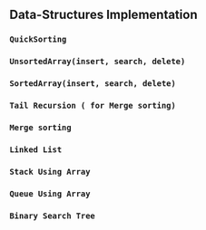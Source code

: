 ## Data-Structures Implementation
 ### `QuickSorting` <br/>
 ### `UnsortedArray(insert, search, delete)` <br/>
 ### `SortedArray(insert, search, delete)` <br/>
 ### `Tail Recursion ( for Merge sorting)` <br/>
 ### `Merge sorting` <br/>
 ### `Linked List` <br/>
 ### `Stack Using Array` <br/>
 ### `Queue Using Array` <br/>
 ### `Binary Search Tree` <br/>
